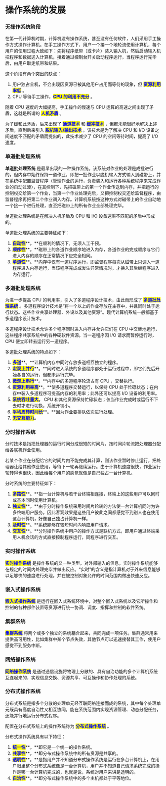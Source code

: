 # 操作系统的发展

### 无操作系统阶段

在第一代计算机时期，计算机没有操作系统，甚至没有任何软件，人们采用手工操作方式操作计算机。在手工操作方式下，用户一个接一个地轮流使用计算机，每个用户的使用过程大致如下：先将程序纸带（或卡片）装入输入机，然后启动输入机把程序和数据送入计算机，接着通过控制台开关启动程序运行，当程序运行完毕后，由用户取走纸带和结果。

这个阶段有两个突出的缺点：

1. 用户独占全机，不会出现因资源已被其他用户占用而等待的现象，但 <mark style="color:blue;">**资源利用率低**</mark> 。
2. CPU 等待手工操作，<mark style="color:blue;">**CPU 的利用不充分**</mark> 。

随着 CPU 速度的大幅提高，手工操作的慢速与 CPU 运算的高速之间出现了矛盾，这就是所谓的 <mark style="color:blue;">**人机矛盾**</mark> 。

为了缓和此矛盾，后来出现了 <mark style="color:blue;">**通道技术**</mark> 和 <mark style="color:blue;">**缓冲技术**</mark> ，但都未能很好地解决上述矛盾，直到后来引入 <mark style="color:blue;">**脱机输入/输出技术**</mark> <mark style="color:blue;"></mark><mark style="color:blue;"></mark> 。该技术是为了解决 CPU 和 I/O 设备之间速度不匹配的矛盾而提出的，此技术减少了 CPU 的空闲等待时间，提高了 I/O 速度。

### 单道批处理系统

**单道批处理系统** 是最早出现的一种操作系统。该系统对作业的处理是成批进行的，但内存中始终保持一道作业，即把一批作业以脱机输入方式输入到磁带上，并在系统中配置监督程序（管理作业的运行，负责装入和运行各种系统程序来完成作业的自动过渡），在其控制下，先把磁带上的第一个作业传送到内存，并把运行的控制权交给第一个作业，当第一个作业处理完后，又把控制权交还给监督程序，由监督程序再把第二个作业调入内存。计算机系统按这种方式对磁带上的作业自动地一个接一个进行处理，直至把磁带上的所有作业全部处理完毕。

单道批处理系统是在解决人机矛盾及 CPU 和 I/O 设备速率不匹配的矛盾中形成的。

单道批处理系统的主要特征如下：

1. <mark style="color:blue;">**自动性**</mark>**。**在顺利的情况下，无须人工干预。
2. <mark style="color:blue;">**顺序性**</mark>**。**磁带上的各道作业顺序地进入内存，各道作业的完成顺序与它们进入内存的顺序在正常情况下应完全相同。
3. <mark style="color:blue;">**单道性**</mark>**。**内存中仅有一道程序运行，即监督程序每次从磁带上只调入一道程序进入内存运行，当该程序完成或发生异常情况时，才换入其后继程序进入内存运行。

### 多道批处理系统

为进一步提高 CPU 的利用率，引入了多道程序设计技术，由此而形成了 <mark style="color:blue;">**多道批处理系统**</mark> 。多道程序设计技术是“将一个以上的作业存放在主存中，并且同时处于运行状态。这些作业共享处理器、外设以及其他资源”。现代计算机系统一般都基于多道程序设计技术。

多道程序设计技术允许多个程序同时进入内存并允许它们在 CPU 中交替地运行，这些程序共享系统中的各种硬软件资源。当一道程序因 I/O 请求而暂停运行时，CPU 便立即转去运行另一道程序。

多道批处理系统的特点如下：

1. <mark style="color:blue;">**多道**</mark>**。**计算机内存中同时存放多道相互独立的程序。
2. <mark style="color:blue;">**宏观上并行**</mark>**。**同时进入系统的多道程序都处于运行过程中，即它们先后开始各自的运行，但都未运行完毕。
3. <mark style="color:blue;">**微观上串行**</mark>**。**内存中的多道程序轮流占有 CPU ，交替执行。
4. <mark style="color:blue;">**资源利用率高**</mark>**。**使多道程序交替运行，以保持 CPU 处于忙碌状态；在内存中装入多道程序可提高内存的利用率；此外还可以提高 I/O 设备的利用率。
5. <mark style="color:blue;">**系统吞吐量大**</mark>**。** CPU 和其他资源保持忙碌状态；仅当作业完成时或运行不下去时才进行切换，系统开销小。
6. <mark style="color:blue;">**平均周转时间长**</mark>**。**因为作业要排队依次进行处理。
7. <mark style="color:blue;">**无交互能力**</mark>**。**

### 分时操作系统

分时技术是指把处理器的运行时间分成很短的时间片，按时间片轮流把处理器分配给各联机作业使用。

若某个作业在分配给它的时间片内不能完成其计算，则该作业暂时停止运行，把处理器让给其他作业使用，等待下一轮再继续运行。由于计算机速度很快，作业运行轮转得也很快，因此给每个用户的感觉就像是自己独占一台计算机。

分时系统的主要特征如下：

1. <mark style="color:blue;">**多路性**</mark>**。**指一台计算机与若干台终端相连接，终端上的这些用户可以同时或基本同时使用计算机。
2. <mark style="color:blue;">**独立性**</mark>**。**由于分时操作系统采用时间片轮转的方法使一台计算机同时为许多终端用户服务，因此客观效果是这些用户彼此之间都感觉不到别人也在使用这台计算机，好像自己独占计算机一样。
3. <mark style="color:blue;">**及时性**</mark>**。**系统能够在较短时间内响应用户请求。
4. <mark style="color:blue;">**交互性**</mark>**。**分时操作系统中用户的操作方式是联机方式，即用户通过终端采用人机会话的方式直接控制程序运行，同程序进行交互。

### 实时操作系统

<mark style="color:blue;">**实时操作系统**</mark> 是操作系统的又一种类型。对外部输入的信息，实时操作系统能够在规定的时间内处理完毕并做出反应。“实时”的含义是指计算机对于外来信息能够以足够快的速度进行处理，并在被控制对象允许的时间范围内做出快速反应。

### 嵌入式操作系统

<mark style="color:blue;">**嵌入式操作系统**</mark> 是运行在嵌入式系统环境中，对整个嵌入式系统以及它所操作和控制的各种部件装置等资源进行统一协调、调度、指挥和控制的软件系统。

### 集群系统

<mark style="color:blue;">**集群系统**</mark> 将两个或多个独立的系统耦合起来，共同完成一项任务。集群通常用来提供高可用性，比如集群中某个节点失效，其他节点可以迅速接替其工作，使用户感觉不到服务中断。

### 网络操作系统

<mark style="color:blue;">**网络操作系统**</mark> 是通过通信设施将物理上分散的、具有自治功能的多个计算机系统互连起来的，实现信息交换、资源共享、可互操作和协作处理的系统。

### 分布式操作系统

分布式系统是指多个分散的处理单元经互联网络连接而成的系统，其中每个处理单元既具有高度自治性又相互协同，能在系统范围内实现资源管理、动态分配任务，还能并行地运行分布式程序。

配置在分布式系统上的操作系统称为 <mark style="color:blue;">**分布式操作系统**</mark> 。

分布式操作系统具有以下特征：

1. <mark style="color:blue;">**统一性**</mark>**。**即它是一个统一的操作系统。
2. <mark style="color:blue;">**共享性**</mark>**。**即分布式操作系统中的所有资源是共享的。
3. <mark style="color:blue;">**透明性**</mark>**。**是指用户并不知道分布式操作系统是运行在多台计算机上，在用户眼里整个分布式系统像是一台计算机，用户并不知道自己请求系统完成的操作是哪一台计算机完成的，也就是说，系统对用户来讲是透明的。
4. <mark style="color:blue;">**自治性**</mark>**。**即分布式操作系统中的多个主机都处于平等地位。
